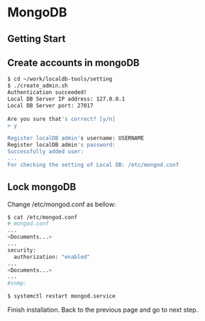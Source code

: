 # MongoDB

## Getting Start
## Create accounts in mongoDB

```bash
$ cd ~/work/localdb-tools/setting
$ ./create_admin.sh
Authentication succeeded!
Local DB Server IP address: 127.0.0.1
Local DB Server port: 27017
 
Are you sure that's correct? [y/n]
> y

Register localDB admin's username: USERNAME
Register localDB admin's password: 
Successfully added user:
...
For checking the setting of Local DB: /etc/mongod.conf
```

## Lock mongoDB
Change /etc/mongod.conf as bellow:
```bash
$ cat /etc/mongod.conf
# mongod.conf
...
<Documents...>
...
security:
  authorization: "enabled"
...
<Documents...>
...
#snmp:
```
```bash
$ systemctl restart mongod.service
```
Finish installation. Back to the previous page and go to next step.
